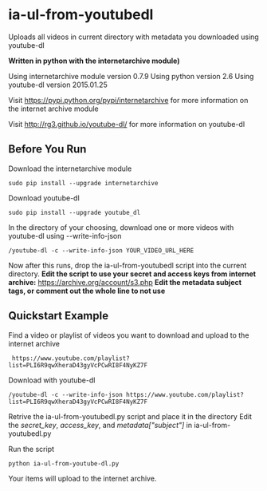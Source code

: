 ia-ul-from-youtubedl
================

Uploads all videos in current directory with metadata you downloaded using youtube-dl

**Written in python with the internetarchive module)**

Using internetarchive module version 0.7.9
Using python version 2.6
Using youtube-dl version 2015.01.25

Visit https://pypi.python.org/pypi/internetarchive for more information on the internet archive module

Visit http://rg3.github.io/youtube-dl/ for more information on youtube-dl

## Before You Run

Download the internetarchive module

	sudo pip install --upgrade internetarchive

Download youtube-dl
	
	sudo pip install --upgrade youtube_dl

In the directory of your choosing, download one or more videos with youtube-dl using --write-info-json

	/youtube-dl -c --write-info-json YOUR_VIDEO_URL_HERE

Now after this runs, drop the ia-ul-from-youtubedl script into the current directory.
**Edit the script to use your secret and access keys from internet archive:** https://archive.org/account/s3.php
**Edit the metadata subject tags, or comment out the whole line to not use**

## Quickstart Example

Find a video or playlist of videos you want to download and upload to the internet archive

	 https://www.youtube.com/playlist?list=PLI6R9qwXheraD43gyVcPCwRI8F4NyKZ7F

Download with youtube-dl

	/youtube-dl -c --write-info-json https://www.youtube.com/playlist?list=PLI6R9qwXheraD43gyVcPCwRI8F4NyKZ7F

Retrive the ia-ul-from-youtubedl.py script and place it in the directory
Edit the *secret_key*, *access_key*, and *metadata["subject"]* in ia-ul-from-youtubedl.py

Run the script

	python ia-ul-from-youtube-dl.py

Your items will upload to the internet archive.
